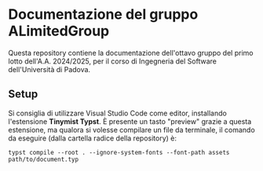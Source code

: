 # Documentazione del gruppo ALimitedGroup

Questa repository contiene la documentazione dell'ottavo gruppo del primo lotto
dell'A.A. 2024/2025, per il corso di Ingegneria del Software dell'Università di Padova.

## Setup

Si consiglia di utilizzare Visual Studio Code come editor,
installando l'estensione **Tinymist Typst**.
È presente un tasto "preview" grazie a questa estensione,
ma qualora si volesse compilare un file da terminale,
il comando da eseguire (dalla cartella radice della repository) è:

```
typst compile --root . --ignore-system-fonts --font-path assets path/to/document.typ
```
